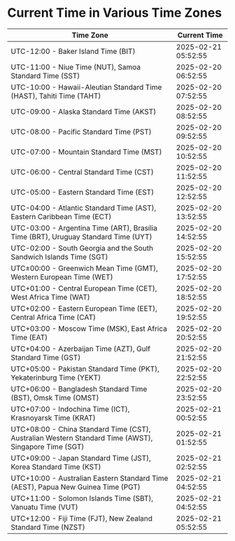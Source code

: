 # Current Time in Various Time Zones

| Time Zone | Current Time |
|-----------|--------------|
| UTC-12:00 - Baker Island Time (BIT) | 2025-02-21 05:52:55 |
| UTC-11:00 - Niue Time (NUT), Samoa Standard Time (SST) | 2025-02-20 06:52:55 |
| UTC-10:00 - Hawaii-Aleutian Standard Time (HAST), Tahiti Time (TAHT) | 2025-02-20 07:52:55 |
| UTC-09:00 - Alaska Standard Time (AKST) | 2025-02-20 08:52:55 |
| UTC-08:00 - Pacific Standard Time (PST) | 2025-02-20 09:52:55 |
| UTC-07:00 - Mountain Standard Time (MST) | 2025-02-20 10:52:55 |
| UTC-06:00 - Central Standard Time (CST) | 2025-02-20 11:52:55 |
| UTC-05:00 - Eastern Standard Time (EST) | 2025-02-20 12:52:55 |
| UTC-04:00 - Atlantic Standard Time (AST), Eastern Caribbean Time (ECT) | 2025-02-20 13:52:55 |
| UTC-03:00 - Argentina Time (ART), Brasília Time (BRT), Uruguay Standard Time (UYT) | 2025-02-20 14:52:55 |
| UTC-02:00 - South Georgia and the South Sandwich Islands Time (SGT) | 2025-02-20 15:52:55 |
| UTC±00:00 - Greenwich Mean Time (GMT), Western European Time (WET) | 2025-02-20 17:52:55 |
| UTC+01:00 - Central European Time (CET), West Africa Time (WAT) | 2025-02-20 18:52:55 |
| UTC+02:00 - Eastern European Time (EET), Central Africa Time (CAT) | 2025-02-20 19:52:55 |
| UTC+03:00 - Moscow Time (MSK), East Africa Time (EAT) | 2025-02-20 20:52:55 |
| UTC+04:00 - Azerbaijan Time (AZT), Gulf Standard Time (GST) | 2025-02-20 21:52:55 |
| UTC+05:00 - Pakistan Standard Time (PKT), Yekaterinburg Time (YEKT) | 2025-02-20 22:52:55 |
| UTC+06:00 - Bangladesh Standard Time (BST), Omsk Time (OMST) | 2025-02-20 23:52:55 |
| UTC+07:00 - Indochina Time (ICT), Krasnoyarsk Time (KRAT) | 2025-02-21 00:52:55 |
| UTC+08:00 - China Standard Time (CST), Australian Western Standard Time (AWST), Singapore Time (SGT) | 2025-02-21 01:52:55 |
| UTC+09:00 - Japan Standard Time (JST), Korea Standard Time (KST) | 2025-02-21 02:52:55 |
| UTC+10:00 - Australian Eastern Standard Time (AEST), Papua New Guinea Time (PGT) | 2025-02-21 04:52:55 |
| UTC+11:00 - Solomon Islands Time (SBT), Vanuatu Time (VUT) | 2025-02-21 04:52:55 |
| UTC+12:00 - Fiji Time (FJT), New Zealand Standard Time (NZST) | 2025-02-21 05:52:55 |
